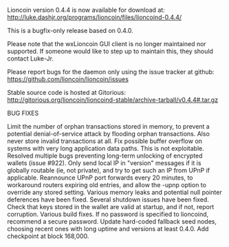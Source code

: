 Lioncoin version 0.4.4 is now available for download at:
http://luke.dashjr.org/programs/lioncoin/files/lioncoind-0.4.4/

This is a bugfix-only release based on 0.4.0.

Please note that the wxLioncoin GUI client is no longer maintained nor supported. If someone would like to step up to maintain this, they should contact Luke-Jr.

Please report bugs for the daemon only using the issue tracker at github:
https://github.com/lioncoin/lioncoin/issues

Stable source code is hosted at Gitorious:
http://gitorious.org/lioncoin/lioncoind-stable/archive-tarball/v0.4.4#.tar.gz

BUG FIXES

Limit the number of orphan transactions stored in memory, to prevent a potential denial-of-service attack by flooding orphan transactions. Also never store invalid transactions at all.
Fix possible buffer overflow on systems with very long application data paths. This is not exploitable.
Resolved multiple bugs preventing long-term unlocking of encrypted wallets (issue #922).
Only send local IP in "version" messages if it is globally routable (ie, not private), and try to get such an IP from UPnP if applicable.
Reannounce UPnP port forwards every 20 minutes, to workaround routers expiring old entries, and allow the -upnp option to override any stored setting.
Various memory leaks and potential null pointer deferences have been
fixed.
Several shutdown issues have been fixed.
Check that keys stored in the wallet are valid at startup, and if not,
report corruption.
Various build fixes.
If no password is specified to lioncoind, recommend a secure password.
Update hard-coded fallback seed nodes, choosing recent ones with long uptime and versions at least 0.4.0.
Add checkpoint at block 168,000.

